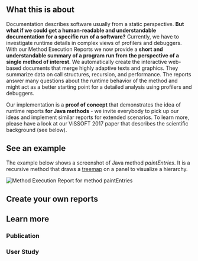 ## What this is about

Documentation describes software usually from a static perspective. **But what if we could get a human-readable and understandable documentation for a specific run of a software?** Currently, we have to investigate runtime details in complex views of profilers and debuggers. With our Method Execution Reports we now provide a **short and understandable summary of a program run from the perspective of a single method of interest**. We automatically create the interactive web-based documents that merge highly adaptive texts and graphics. They summarize data on call structures, recursion, and performance. The reports answer many questions about the runtime behavior of the method and might act as a better starting point for a detailed analysis using profilers and debuggers.

Our implementation is a **proof of concept** that demonstrates the idea of runtime reports **for Java methods** - we invite everybody to pick up our ideas and implement similar reports for extended scenarios. To learn more, please have a look at our VISSOFT 2017 paper that describes the scientific background (see below).

## See an example

The example below shows a screenshot of Java method *paintEntries*. It is a recursive method that draws a [treemap](https://en.wikipedia.org/wiki/Treemapping) on a panel to visualize a hierarchy.

![Method Execution Report for method paintEntries](https://fabian-beck.github.io/Method-Execution-Reports/images/paintentries.png)

## Create your own reports

## Learn more

### Publication

### User Study
